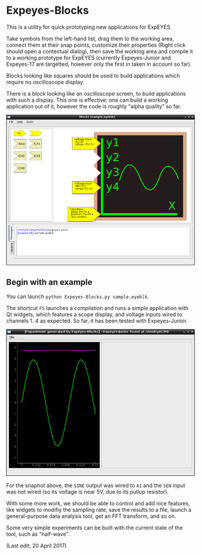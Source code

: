 # Expeyes-Blocks #

This is a utility for quick prototyping new applications
for ExpEYES.

Take symbols from the left-hand list, drag them to the working area,
connect them at their snap points, customize their properties (Right
click should open a contextual dialog), then save the working area and
compile it to a working prototype for ExpEYES (currently Expeyes-Junior
and Expeyes-17 are targetted, however only the first in taken in account
so far).

Blocks looking like squares should be used to build applications which
require no oscilloscope display.

There is a block looking like an oscilloscope screen, to build applications
with such a display. This one is effective: one can build a working
application out of it, however the code is roughly
"alpha quality" so far.

![snapshot](images/snap1.png)

## Begin with an example ##

You can launch `python Expeyes-Blocks.py sample.eyeblk`.

The shortcut `F5` launches a compilation and runs a simple application
with Qt widgets, which features a scope display, and voltage inputs
wired to channels 1..4 as expected. So far, it has been tested with
Expeyes-Junior.

![snapshot](images/snap2.png)

For the snaphot above, the `SINE` output was wired to `A1` and the
`SEN` input was not wired (so its voltage is near 5V, due to its
pullup resistor).

With some more work, we should be able to control and add nice features, like
widgets to modifiy the sampling rate, save the results to a file, launch a
general-purpose data analysis tool, get an FFT transform, and so on.

Some very simple experiments can be built with the current state of the tool,
such as "half-wave".


(Last edit: 20 April 2017)
